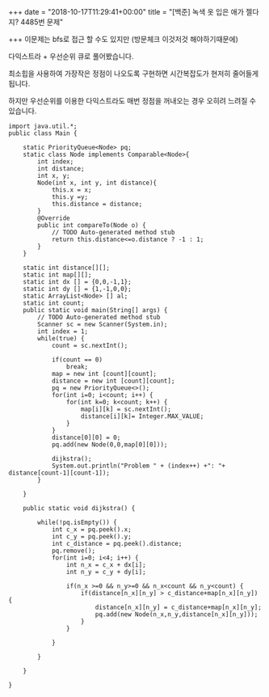 +++
date = "2018-10-17T11:29:41+00:00"
title = "[백준] 녹색 옷 입은 애가 젤다지? 4485번 문제"

+++
이문제는 bfs로 접근 할 수도 있지만 (방문체크 이것저것 해야하기때문에) 

다익스트라 + 우선순위 큐로 풀어봤습니다. 

  
최소힙을 사용하여 가장작은 정점이 나오도록 구현하면 시간복잡도가 현저히 줄어들게 됩니다. 

하지만 우선순위를 이용한 다익스트라도 매번 정점을 꺼내오는 경우 오히려 느려질 수 있습니다. 

    import java.util.*;
    public class Main {
    
    	static PriorityQueue<Node> pq;
    	static class Node implements Comparable<Node>{
    		int index;
    		int distance;
    		int x, y;
    		Node(int x, int y, int distance){
    			this.x = x;
    			this.y =y;
    			this.distance = distance;
    		}
    		@Override
    		public int compareTo(Node o) {
    			// TODO Auto-generated method stub
    			return this.distance<=o.distance ? -1 : 1;
    		}
    	}
    
    	static int distance[][];
    	static int map[][];
    	static int dx [] = {0,0,-1,1};
    	static int dy [] = {1,-1,0,0};
    	static ArrayList<Node> [] al;
    	static int count;
    	public static void main(String[] args) {
    		// TODO Auto-generated method stub
    		Scanner sc = new Scanner(System.in);
    		int index = 1;
    		while(true) {
    			count = sc.nextInt();
    		
    			if(count == 0)
    				break;
    			map = new int [count][count];
    			distance = new int [count][count];
    			pq = new PriorityQueue<>();
    			for(int i=0; i<count; i++) {
    				for(int k=0; k<count; k++) {
    					map[i][k] = sc.nextInt();
    					distance[i][k]= Integer.MAX_VALUE;
    				}
    			}
    			distance[0][0] = 0;
    			pq.add(new Node(0,0,map[0][0]));
    			
    			dijkstra();
    			System.out.println("Problem " + (index++) +": "+ distance[count-1][count-1]);
    		}
    
    	}
    	
    	public static void dijkstra() {
    		
    		while(!pq.isEmpty()) {
    			int c_x = pq.peek().x;
    			int c_y = pq.peek().y;
    			int c_distance = pq.peek().distance;
    			pq.remove();
    			for(int i=0; i<4; i++) {
    				int n_x = c_x + dx[i];
    				int n_y = c_y + dy[i];
    				
    				if(n_x >=0 && n_y>=0 && n_x<count && n_y<count) {
    					if(distance[n_x][n_y] > c_distance+map[n_x][n_y]) {
    						distance[n_x][n_y] = c_distance+map[n_x][n_y];
    						pq.add(new Node(n_x,n_y,distance[n_x][n_y]));
    					}
    				}
    				
    			}
    			
    		}
    		
    	}
    
    }
    